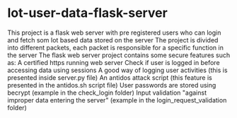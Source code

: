 # Iot-user-data-flask-server
This project is a flask web server with pre registered users who can login and fetch som Iot based data stored on the server
The project is divided into different packets, each packet is responsible for a specific function in the server
The flask web server project contains some secure features such as:
A certified https running web server
Check if user is logged in before accessing data using sessions
A good way of logging user activities (this is presented inside server.py file)
An antidos attack script (this feature is presented in the antidos.sh script file)
User passwords are stored using becrypt (example in the check_login folder)
Input validation "against improper data entering the server" (example in the login_request_validation folder)
